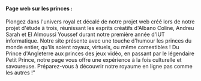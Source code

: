 #### Page web sur les princes :
  Plongez dans l'univers royal et décalé de notre projet web créé lors de notre projet d'étude à trois, réunissant les esprits créatifs d'Albano Coline, Andreu Sarah et El Almoussi Youssef durant notre première année d'IUT informatique. Notre site présente avec une touche d'humour les princes du monde entier, qu'ils soient royaux, virtuels, ou même comestibles ! Du Prince d'Angleterre aux princes des jeux vidéo, en passant par le légendaire Petit Prince, notre page vous offre une expérience à la fois culturelle et savoureuse. Préparez-vous à découvrir notre royaume en ligne pas comme les autres !"
